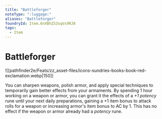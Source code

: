 ```yaml
---
title: "Battleforger"
noteType: ":luggage:"
aliases: "Battleforger"
foundryId: Item.6nXBhZS3sqVs9RJ8
tags:
  - Item
---
```


# Battleforger
![[pathfinder2e/Feats/zz_asset-files/icons-sundries-books-book-red-exclamation.webp|150]]

You can sharpen weapons, polish armor, and apply special techniques to temporarily gain better effects from your armaments. By spending 1 hour working on a weapon or armor, you can grant it the effects of a _+1 potency_ rune until your next daily preparations, gaining a +1 item bonus to attack rolls for a weapon or increasing armor's item bonus to AC by 1. This has no effect if the weapon or armor already had a _potency_ rune.
